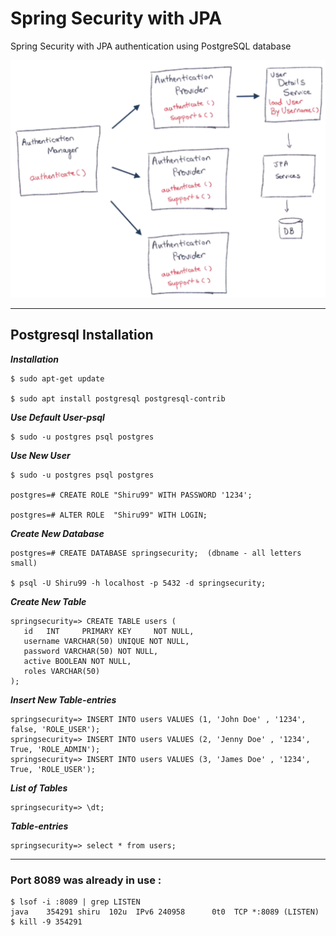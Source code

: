 # Spring Security with JPA

Spring Security with JPA authentication using PostgreSQL database

<center><img src="Screenshots/spring-security-JPA.png" alt="Spring Security with JPA" width="640"/></center>

---

## Postgresql Installation
***Installation***
```
$ sudo apt-get update
 
$ sudo apt install postgresql postgresql-contrib
```

***Use Default User-psql***
```
$ sudo -u postgres psql postgres
```


***Use New User***
```
$ sudo -u postgres psql postgres

postgres=# CREATE ROLE "Shiru99" WITH PASSWORD '1234';

postgres=# ALTER ROLE  "Shiru99" WITH LOGIN;
```

***Create New Database***
```
postgres=# CREATE DATABASE springsecurity;  (dbname - all letters small)

$ psql -U Shiru99 -h localhost -p 5432 -d springsecurity;
```

***Create New Table***
```
springsecurity=> CREATE TABLE users (
   id   INT     PRIMARY KEY     NOT NULL,
   username VARCHAR(50) UNIQUE NOT NULL,
   password VARCHAR(50) NOT NULL,
   active BOOLEAN NOT NULL,
   roles VARCHAR(50)
);
```


***Insert New Table-entries***
```
springsecurity=> INSERT INTO users VALUES (1, 'John Doe' , '1234', false, 'ROLE_USER');
springsecurity=> INSERT INTO users VALUES (2, 'Jenny Doe' , '1234', True, 'ROLE_ADMIN');
springsecurity=> INSERT INTO users VALUES (3, 'James Doe' , '1234', True, 'ROLE_USER');

```

***List of Tables***
```
springsecurity=> \dt;
```

***Table-entries***
```
springsecurity=> select * from users;
```
---

### Port 8089 was already in use :

```
$ lsof -i :8089 | grep LISTEN
java    354291 shiru  102u  IPv6 240958      0t0  TCP *:8089 (LISTEN)
$ kill -9 354291
```